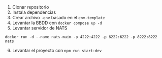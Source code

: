 1. Clonar repositorio
2. Instala dependencias
3. Crear archivo `.env` basado en el `env.template`
4. Levantar la BBDD con `docker compose up -d`
5. Levantar servidor de NATS
```
docker run -d --name nats-main -p 4222:4222 -p 6222:6222 -p 8222:8222 nats

```
6. Levantar el proyecto con `npm run start:dev`